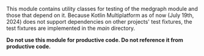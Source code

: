 This module contains utility classes for testing of the medgraph module and those that depend on it.
Because Kotlin Multiplatform as of now (July 19th, 2024) does not support dependencies on other projects'
test fixtures, the test fixtures are implemented in the *main* directory.

**Do not use this module for productive code. Do not reference it from productive code.**